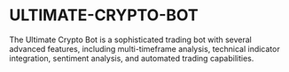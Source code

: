 # ULTIMATE-CRYPTO-BOT
The Ultimate Crypto Bot is a sophisticated trading bot with several advanced features, including multi-timeframe analysis, technical indicator integration, sentiment analysis, and automated trading capabilities.
